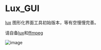 # Lux_GUI

[lux](https://github.com/iawia002/lux) 图形化界面工具初始版本，等有空慢慢完善。

请自备[lux](https://github.com/iawia002/lux/releases/)和[ffmpeg](https://ffmpeg.org/download.html)

![image](https://user-images.githubusercontent.com/8295174/194746809-11fbe0a7-cbeb-43c1-b820-129a8e217ebc.png)
